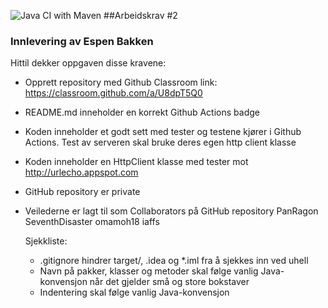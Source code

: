 ![Java CI with Maven](https://github.com/espenbakken/HTTP-Server/workflows/Java%20CI%20with%20Maven/badge.svg)
##Arbeidskrav #2 
### Innlevering av Espen Bakken

Hittil dekker oppgaven disse kravene: 
- Opprett repository med Github Classroom link: https://classroom.github.com/a/U8dpT5Q0
- README.md inneholder en korrekt Github Actions badge
- Koden inneholder et godt sett med tester og testene kjører i Github Actions. Test av serveren skal bruke deres egen http client klasse
- Koden inneholder en HttpClient klasse med tester mot http://urlecho.appspot.com
- GitHub repository er private
- Veilederne er lagt til som Collaborators på GitHub repository
  PanRagon SeventhDisaster omamoh18 iaffs
  
  
  Sjekkliste: 
  - .gitignore hindrer target/, .idea og *.iml fra å sjekkes inn ved uhell
  - Navn på pakker, klasser og metoder skal følge vanlig Java-konvensjon når det gjelder små og store bokstaver
  - Indentering skal følge vanlig Java-konvensjon 
